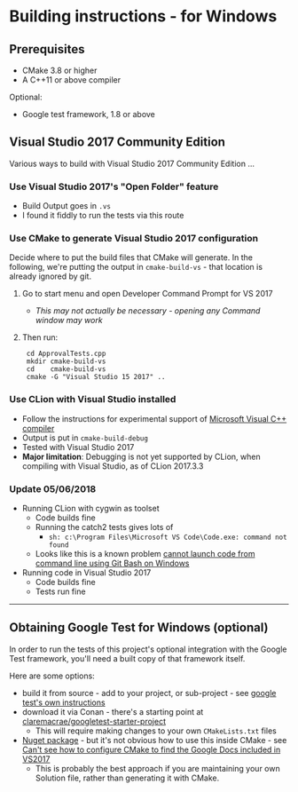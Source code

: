 # Building instructions - for Windows

## Prerequisites

* CMake 3.8 or higher
* A C++11 or above compiler

Optional:

* Google test framework, 1.8 or above

## Visual Studio 2017 Community Edition

Various ways to build with Visual Studio 2017 Community Edition ...

### Use Visual Studio 2017's "Open Folder" feature

* Build Output goes in `.vs`
* I found it fiddly to run the tests via this route

### Use CMake to generate Visual Studio 2017 configuration

Decide where to put the build files that CMake will generate.
In the following, we're putting the output in `cmake-build-vs` - that location is already ignored by git.

1. Go to start menu and open Developer Command Prompt for VS 2017
	* *This may not actually be necessary - opening any Command window may work*
2. Then run:

		cd ApprovalTests.cpp
		mkdir cmake-build-vs
		cd    cmake-build-vs
		cmake -G "Visual Studio 15 2017" ..

### Use CLion with Visual Studio installed

* Follow the instructions for experimental support of [Microsoft Visual C++ compiler](https://www.jetbrains.com/help/clion/quick-tutorial-on-configuring-clion-on-windows.html)
* Output is put in `cmake-build-debug`
* Tested with Visual Studio 2017
* **Major limitation**: Debugging is not yet supported by CLion, when compiling with Visual Studio, as of CLion 2017.3.3

### Update 05/06/2018

* Running CLion with cygwin as toolset
	* Code builds fine
	* Running the catch2 tests gives lots of
		* `sh: c:\Program Files\Microsoft VS Code\Code.exe: command not found`
	* Looks like this is a known problem [cannot launch code from command line using Git Bash on Windows ](https://github.com/Microsoft/vscode/issues/1704)
* Running code in Visual Studio 2017
	* Code builds fine
	* Tests run fine

---

## Obtaining Google Test for Windows (optional)

In order to run the tests of this project's optional integration with the Google Test framework, you'll need a built copy of that framework itself.

Here are some options: 

* build it from source - add to your project, or sub-project - see [google test's own instructions](https://github.com/google/googletest/tree/master/googletest)
* download it via Conan - there's a starting point at [claremacrae/googletest-starter-project](https://github.com/claremacrae/googletest-starter-project)
	* This will require making changes to your own `CMakeLists.txt` files 
* [Nuget package](https://www.nuget.org/packages/googletest/) - but it's not obvious how to use this inside CMake - see [Can't see how to configure CMake to find the Google Docs included in VS2017](https://github.com/MicrosoftDocs/visualstudio-docs/issues/580)
	* This is probably the best approach if you are maintaining your own Solution file, rather than generating it with CMake.

